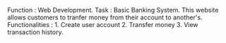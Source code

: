 Function : Web Development.
Task : Basic Banking System.
This website allows customers to tranfer money from their account to another's.
Functionalities : 1. Create user account
                  2. Transfer money
                  3. View transaction history.
